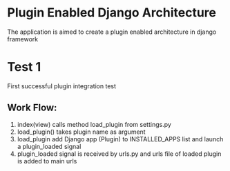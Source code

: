 # Plugin Enabled Django Architecture
The application is aimed to create a plugin enabled architecture in django framework  

# Test 1
First successful plugin integration test

## Work Flow:

1. index(view) calls method load_plugin from settings.py
2. load_plugin() takes plugin name as argument
3. load_plugin add Django app (Plugin) to INSTALLED_APPS list and launch a plugin_loaded signal
4. plugin_loaded signal is received by urls.py and urls file of loaded plugin is added to main urls
